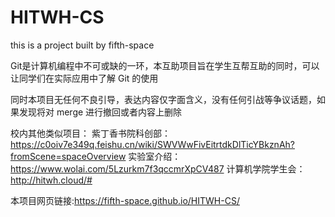 # HITWH-CS
this is a project built by fifth-space

Git是计算机编程中不可或缺的一环，本互助项目旨在学生互帮互助的同时，可以让同学们在实际应用中了解  Git 的使用

同时本项目无任何不良引导，表达内容仅字面含义，没有任何引战等争议话题，如果发现将对 merge 进行撤回或者内容上删除

校内其他类似项目：
紫丁香书院科创部：https://c0oiv7e349q.feishu.cn/wiki/SWVWwFivEitrtdkDlTicYBkznAh?fromScene=spaceOverview
实验室介绍：https://www.wolai.com/5Lzurkm7f3qccmrXpCV487
计算机学院学生会： http://hitwh.cloud/#

本项目网页链接:https://fifth-space.github.io/HITWH-CS/
